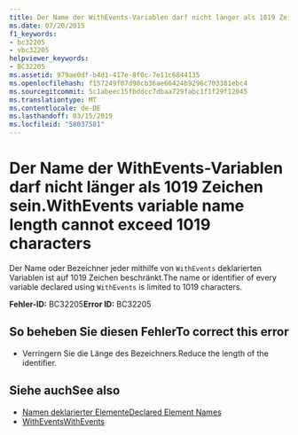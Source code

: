 ```yaml
---
title: Der Name der WithEvents-Variablen darf nicht länger als 1019 Zeichen sein.
ms.date: 07/20/2015
f1_keywords:
- bc32205
- vbc32205
helpviewer_keywords:
- BC32205
ms.assetid: 979ae0df-b4d1-417e-8f0c-7e11c6844135
ms.openlocfilehash: f157249f07d98cb36ae66424b9296c703381ebc4
ms.sourcegitcommit: 5c1abeec15fbddcc7dbaa729fabc1f1f29f12045
ms.translationtype: MT
ms.contentlocale: de-DE
ms.lasthandoff: 03/15/2019
ms.locfileid: "58037581"
---
```

# <a name="withevents-variable-name-length-cannot-exceed-1019-characters"></a><span data-ttu-id="ab446-102">Der Name der WithEvents-Variablen darf nicht länger als 1019 Zeichen sein.</span><span class="sxs-lookup"><span data-stu-id="ab446-102">WithEvents variable name length cannot exceed 1019 characters</span></span>
<span data-ttu-id="ab446-103">Der Name oder Bezeichner jeder mithilfe von `WithEvents` deklarierten Variablen ist auf 1019 Zeichen beschränkt.</span><span class="sxs-lookup"><span data-stu-id="ab446-103">The name or identifier of every variable declared using `WithEvents` is limited to 1019 characters.</span></span>  
  
 <span data-ttu-id="ab446-104">**Fehler-ID:** BC32205</span><span class="sxs-lookup"><span data-stu-id="ab446-104">**Error ID:** BC32205</span></span>  
  
## <a name="to-correct-this-error"></a><span data-ttu-id="ab446-105">So beheben Sie diesen Fehler</span><span class="sxs-lookup"><span data-stu-id="ab446-105">To correct this error</span></span>  
  
-   <span data-ttu-id="ab446-106">Verringern Sie die Länge des Bezeichners.</span><span class="sxs-lookup"><span data-stu-id="ab446-106">Reduce the length of the identifier.</span></span>  
  
## <a name="see-also"></a><span data-ttu-id="ab446-107">Siehe auch</span><span class="sxs-lookup"><span data-stu-id="ab446-107">See also</span></span>

- [<span data-ttu-id="ab446-108">Namen deklarierter Elemente</span><span class="sxs-lookup"><span data-stu-id="ab446-108">Declared Element Names</span></span>](../../visual-basic/programming-guide/language-features/declared-elements/declared-element-names.md)
- [<span data-ttu-id="ab446-109">WithEvents</span><span class="sxs-lookup"><span data-stu-id="ab446-109">WithEvents</span></span>](../../visual-basic/language-reference/modifiers/withevents.md)
